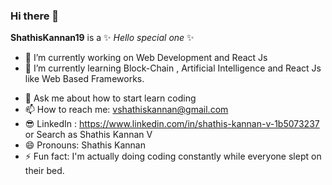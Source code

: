 ### Hi there 👋


**ShathisKannan19** is a ✨ _Hello special one_ ✨


- 🔭 I’m currently working on Web Development and React Js
- 🌱 I’m currently learning Block-Chain , Artificial Intelligence and React Js like Web Based Frameworks.
<!-- - 👯 I’m looking to collaborate on ...
- 🤔 I’m looking for help with ... -->
- 💬 Ask me about how to start learn coding
- 📫 How to reach me: vshathiskannan@gmail.com
- 😎 LinkedIn : https://www.linkedin.com/in/shathis-kannan-v-1b5073237 or Search as Shathis Kannan V 
- 😄 Pronouns: Shathis Kannan
- ⚡ Fun fact: I'm actually doing coding constantly while everyone slept on their bed.

